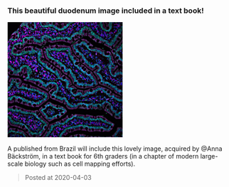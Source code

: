 ### This beautiful duodenum image included in a text book!
![image](./images/news_20200403.jpg)

A published from Brazil will include this lovely image, acquired by @Anna Bäckström, in a text book for 6th graders (in a chapter of modern large-scale biology such as cell mapping efforts).

> Posted at 2020-04-03




